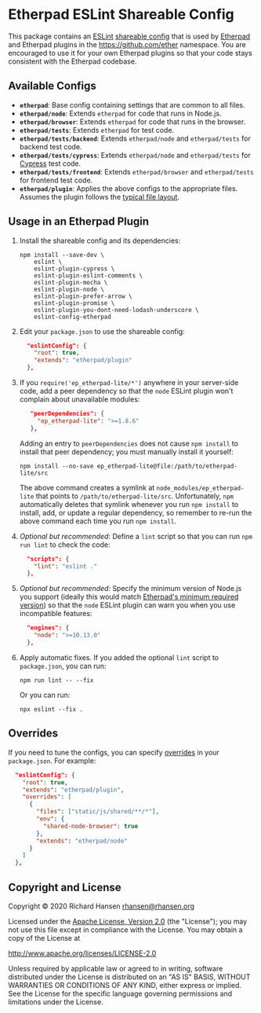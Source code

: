 # Etherpad ESLint Shareable Config

This package contains an [ESLint](https://eslint.org/) [shareable
config](https://eslint.org/docs/developer-guide/shareable-configs) that is used
by [Etherpad](https://etherpad.org/) and Etherpad plugins in the
https://github.com/ether namespace. You are encouraged to use it for your own
Etherpad plugins so that your code stays consistent with the Etherpad codebase.

## Available Configs

* **`etherpad`**: Base config containing settings that are common to all files.
* **`etherpad/node`**: Extends `etherpad` for code that runs in Node.js.
* **`etherpad/browser`**: Extends `etherpad` for code that runs in the browser.
* **`etherpad/tests`**: Extends `etherpad` for test code.
* **`etherpad/tests/backend`**: Extends `etherpad/node` and `etherpad/tests` for
  backend test code.
* **`etherpad/tests/cypress`**: Extends `etherpad/node` and `etherpad/tests` for
  [Cypress](https://www.cypress.io/) test code.
* **`etherpad/tests/frontend`**: Extends `etherpad/browser` and `etherpad/tests`
  for frontend test code.
* **`etherpad/plugin`**: Applies the above configs to the appropriate files.
  Assumes the plugin follows the [typical file
  layout](https://etherpad.org/doc/latest/#index_folder_structure).

## Usage in an Etherpad Plugin

1.  Install the shareable config and its dependencies:

    ```shell
    npm install --save-dev \
        eslint \
        eslint-plugin-cypress \
        eslint-plugin-eslint-comments \
        eslint-plugin-mocha \
        eslint-plugin-node \
        eslint-plugin-prefer-arrow \
        eslint-plugin-promise \
        eslint-plugin-you-dont-need-lodash-underscore \
        eslint-config-etherpad
    ```

2.  Edit your `package.json` to use the shareable config:

    ```json
      "eslintConfig": {
        "root": true,
        "extends": "etherpad/plugin"
      },
    ```

3. If you `require('ep_etherpad-lite/*')` anywhere in your server-side code, add
   a peer dependency so that the `node` ESLint plugin won't complain about
   unavailable modules:

   ```json
      "peerDependencies": {
        "ep_etherpad-lite": ">=1.8.6"
      },
   ```

   Adding an entry to `peerDependencies` does not cause `npm install` to install
   that peer dependency; you must manually install it yourself:

   ```shell
   npm install --no-save ep_etherpad-lite@file:/path/to/etherpad-lite/src
   ```

   The above command creates a symlink at `node_modules/ep_etherpad-lite` that
   points to `/path/to/etherpad-lite/src`. Unfortunately, `npm` automatically
   deletes that symlink whenever you run `npm install` to install, add, or
   update a regular dependency, so remember to re-run the above command each
   time you run `npm install`.

4. *Optional but recommended:* Define a `lint` script so that you can run `npm
   run lint` to check the code:

    ```json
      "scripts": {
        "lint": "eslint ."
      },
    ```

5. *Optional but recommended:* Specify the minimum version of Node.js you
    support (ideally this would match [Etherpad's minimum required
    version](https://github.com/ether/etherpad-lite#requirements)) so that the
    `node` ESLint plugin can warn you when you use incompatible features:

    ```json
      "engines": {
        "node": ">=10.13.0"
      },
    ```

6. Apply automatic fixes. If you added the optional `lint` script to
   `package.json`, you can run:

   ```shell
   npm run lint -- --fix
   ```

   Or you can run:

   ```shell
   npx eslint --fix .
   ```

## Overrides

If you need to tune the configs, you can specify
[overrides](https://eslint.org/docs/user-guide/configuring#configuration-based-on-glob-patterns)
in your `package.json`. For example:

```json
  "eslintConfig": {
    "root": true,
    "extends": "etherpad/plugin",
    "overrides": [
      {
        "files": ["static/js/shared/**/*"],
        "env": {
          "shared-node-browser": true
        },
        "extends": "etherpad/node"
      }
    ]
  },
```

## Copyright and License

Copyright © 2020 Richard Hansen <rhansen@rhansen.org>

Licensed under the [Apache License, Version 2.0](LICENSE) (the "License"); you
may not use this file except in compliance with the License. You may obtain a
copy of the License at

http://www.apache.org/licenses/LICENSE-2.0

Unless required by applicable law or agreed to in writing, software distributed
under the License is distributed on an "AS IS" BASIS, WITHOUT WARRANTIES OR
CONDITIONS OF ANY KIND, either express or implied. See the License for the
specific language governing permissions and limitations under the License.
